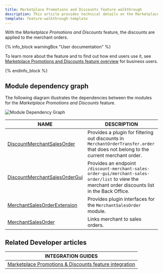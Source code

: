 ```yaml
---
title: Marketplace Promotions and Discounts feature walkthrough
description: This article provides technical details on the Marketplace Promotions and Discounts feature.
template: feature-walkthrough-template
---
```


With the *Marketplace Promotions and Discounts* feature, the discounts are applied to the merchant orders.

{% info_block warningBox "User documentation" %}

To learn more about the feature and to find out how end users use it, see [Marketplace Promotions and Discounts feature overview](/docs/marketplace/user/features/{{page.version}}/marketplace-product-options-feature-overview.html) for business users.

{% endinfo_block %}

## Module dependency graph

The following diagram illustrates the dependencies between the modules for the *Marketplace Promotions and Discounts* feature.

![Module Dependency Graph](https://confluence-connect.gliffy.net/embed/image/75358e26-725d-4f7d-8686-c72be236b88e.png?utm_medium=live&utm_source=custom)

| NAME | DESCRIPTION | 
| --- | --- |
| [DiscountMerchantSalesOrder](https://github.com/spryker/discount-merchant-sales-order) | Provides a plugin for filtering out discounts in `MerchantOrderTransfer.order` that does not belong to the current merchant order. |
| [DiscountMerchantSalesOrderGui](https://github.com/spryker/discount-merchant-sales-order) | Provides an endpoint `/discount-merchant-sales-order-gui/merchant-sales-order/list` to view the merchant order discounts list in the Back Office. |
| [MerchantSalesOrderExtension](https://github.com/spryker/merchant-sales-order-extension) | Provides plugin interfaces for the `MerchantSalesOrder` module. |
| [MerchantSalesOrder](https://github.com/spryker/merchant-sales-order) | Links merchant to sales orders. |

## Related Developer articles

| INTEGRATION GUIDES| 
| -------------- | 
| [Marketplace Promotions & Discounts feature integration](/docs/marketplace/dev/feature-integration-guides/{{page.version}}/marketplace-promotions-discounts-feature-integration.html) | 
